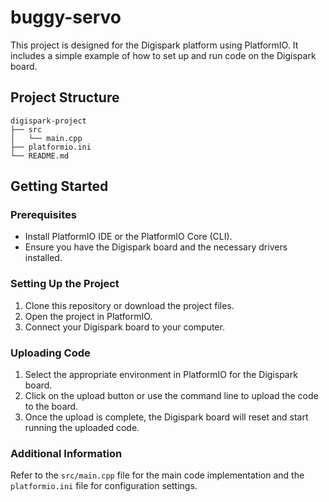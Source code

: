 # buggy-servo

This project is designed for the Digispark platform using PlatformIO. It includes a simple example of how to set up and run code on the Digispark board.

## Project Structure

```
digispark-project
├── src
│   └── main.cpp
├── platformio.ini
└── README.md
```

## Getting Started

### Prerequisites

- Install PlatformIO IDE or the PlatformIO Core (CLI).
- Ensure you have the Digispark board and the necessary drivers installed.

### Setting Up the Project

1. Clone this repository or download the project files.
2. Open the project in PlatformIO.
3. Connect your Digispark board to your computer.

### Uploading Code

1. Select the appropriate environment in PlatformIO for the Digispark board.
2. Click on the upload button or use the command line to upload the code to the board.
3. Once the upload is complete, the Digispark board will reset and start running the uploaded code.

### Additional Information

Refer to the `src/main.cpp` file for the main code implementation and the `platformio.ini` file for configuration settings.